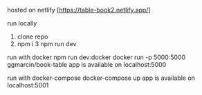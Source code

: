 hosted on netlify
[https://table-book2.netlify.app/]

run locally
1. clone repo
2. npm i
3  npm run dev

run with docker 
npm run dev:docker
docker run -p 5000:5000 ggmarcin/book-table
app is available on localhost:5000

run with docker-compose
docker-compose up
app is available on localhost:5001

